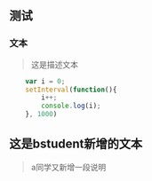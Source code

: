 ## 测试
### 文本
>这是描述文本
```javascript
    var i = 0;
    setInterval(function(){
        i++;
        console.log(i);
    }, 1000)
```

## 这是bstudent新增的文本


>a同学又新增一段说明